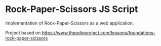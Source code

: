 # Rock-Paper-Scissors JS Script
Implementation of Rock-Paper-Scissors as a web application. 

Project based on https://www.theodinproject.com/lessons/foundations-rock-paper-scissors